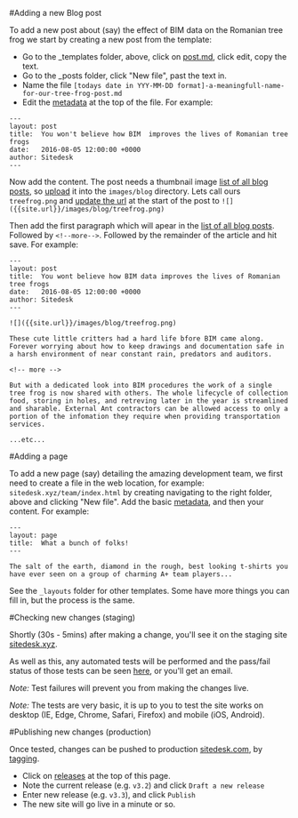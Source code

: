 #Adding a new Blog post

To add a new post about (say) the effect of BIM data on the Romanian tree frog we start by creating
a new post from the template:
- Go to the _templates folder, above, click on [post.md](https://raw.githubusercontent.com/sitedesk/sitedesk.github.io/master/_templates/post.md), click edit, copy the text.
- Go to the _posts folder, click "New file", past the text in.  
- Name the file `[todays date in YYY-MM-DD format]-a-meaningfull-name-for-our-tree-frog-post.md`
- Edit the [metadata](https://jekyllrb.com/docs/frontmatter/) at the top of the file. For example:
```
---
layout: post
title:  You won't believe how BIM  improves the lives of Romanian tree frogs
date:   2016-08-05 12:00:00 +0000
author: Sitedesk
---
```
Now add the content. The post needs a thumbnail image  [list of all blog posts](/blog/), so [upload](https://help.github.com/articles/adding-a-file-to-a-repository/) it into the `images/blog` directory. Lets call ours `treefrog.png` and [update the url](https://guides.github.com/features/mastering-markdown/) at the start of the post to
`![]({{site.url}}/images/blog/treefrog.png)`

Then add the first paragraph which will apear in the [list of all blog posts](/blog/). Followed by `<!--more-->`. Followed by the remainder of the article and hit save. For example:

```
---
layout: post
title:  You wont believe how BIM data improves the lives of Romanian tree frogs
date:   2016-08-05 12:00:00 +0000
author: Sitedesk
---

![]({{site.url}}/images/blog/treefrog.png)

These cute little critters had a hard life bfore BIM came along. Forever worrying about how to keep drawings and documentation safe in a harsh environment of near constant rain, predators and auditors.

<!-- more -->

But with a dedicated look into BIM procedures the work of a single tree frog is now shared with others. The whole lifecycle of collection food, storing in holes, and retreving later in the year is streamlined and sharable. External Ant contractors can be allowed access to only a portion of the infomation they require when providing transportation services.

...etc...
```

#Adding a page

To add a new page (say) detailing the amazing development team, we first need to create a file in the web location, for example: `sitedesk.xyz/team/index.html` by creating navigating to the right folder, above and clicking "New file". Add the basic [metadata](https://jekyllrb.com/docs/frontmatter/), and then your content.  For example: 
```
---
layout: page
title:  What a bunch of folks!
---

The salt of the earth, diamond in the rough, best looking t-shirts you have ever seen on a group of charming A+ team players...
```
See the `_layouts` folder for other templates. Some have more things you can fill in, but the process is the same. 

#Checking new changes (staging)

Shortly (30s - 5mins) after making a change, you'll see it on the staging site [sitedesk.xyz](sitedesk.xyz).

As well as this, any automated tests will be performed and the pass/fail status of those tests can be seen [here](https://circleci.com/gh/sitedesk/sitedesk.github.io), or you'll get an email. 

*Note:* Test failures will prevent you from making the changes live. 

*Note:* The tests are very basic, it is up to you to test the site works on desktop (IE, Edge, Chrome, Safari, Firefox) and mobile (iOS, Android). 

#Publishing new changes (production)

Once tested, changes can be pushed to production [sitedesk.com](sitedesk.com), by [tagging](https://help.github.com/articles/working-with-tags/).
- Click on [releases](https://github.com/sitedesk/sitedesk.github.io/releases) at the top of this page. 
- Note the current release (e.g. `v3.2`) and click `Draft a new release`
- Enter new release (e.g. `v3.3`), and click `Publish`
- The new site will go live in a minute or so. 
